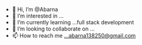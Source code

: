 - 👋 Hi, I’m @Abarna
- 👀 I’m interested in ...
- 🌱 I’m currently learning ...full stack development
- 💞️ I’m looking to collaborate on ...
- 📫 How to reach me ...abarna138250@gmail.com

<!---
Abarna44/Abarna44 is a ✨ special ✨ repository because its `README.md` (this file) appears on your GitHub profile.
You can click the Preview link to take a look at your changes.
--->
